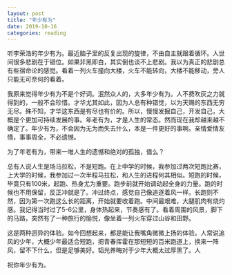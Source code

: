 ```yaml
---
layout: post
title: "年少有为"
date: 2019-10-16
categories: reading
---
```


听李荣浩的年少有为。最近脑子里的反复出现的旋律，不由自主就跟着循环。人世间很多悲剧在于错位。如果非黑即白，其实倒也谈不上悲剧。我以为真正的悲剧总有些宿命论的感觉。看着一列火车撞向大楼，火车不能转向，大楼不能移动，旁人只能无可奈何的看着。

我原来觉得年少有为不是个好词。泯然众人的，大多年少有为。人不费吹灰之力就得到的，一般不会珍惜。才华尤其如此，因为人总有种错觉，以为天赐的东西无穷无尽。殊不知，才华这东西是有尽也有价的。所以，慢慢发掘自己，开发自己，大概是个更加可持续发展的事。年老有为，才是人生的常态。然而现在我却越来越不确定了。年少有为，不会因为无为而失去什么，本是一件更好的事啊。亲情爱情友情，事事周全，不必遗憾。

为了年老有为，带来一堆人生的遗憾和绝对的孤独，值么？

总有人说人生是场马拉松，不是短跑。在上中学的时候，我参加过两次短跑比赛，上大学的时候，我参加过一次半程马拉松，和人生的进程何其相似。短跑的时候，毕竟只有100米，起跑、热身尤为重要。跑步前就开始调动起全身的力量。跑的时候也不用保留，反正冲就是了。冲过终点，感觉自己像追逐着风一样。长跑则不然，因为第一次跑这么长的距离，开始就要收着跑。中间最艰难，大腿肌肉有烧灼感。我记得当时过了5-6公里，身体热起来，节奏感有了。看着周围的风景，脚下的马路，突然有了一种旅行的愉悦，像坐着一列火车穿过山谷和田野。

这是两种迥异的体验。如今回想起来，都是能让我嘴角微微上扬的体验。人常说追风的少年，大概少年最适合短跑，把青春挥霍在那短短的百米跑道上，换来一阵风，留不下什么，但是足够美好。韬光养晦对于少年大概太过厚黑了。人


祝你年少有为。
